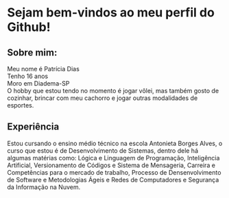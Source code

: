 <h1>Sejam bem-vindos ao meu perfil do Github!</h1>

<h2>Sobre mim:</h2>

Meu nome é Patrícia Dias <br>Tenho 16 anos<br>Moro em Diadema-SP<br>O hobby que estou tendo no momento é jogar vôlei, mas também gosto de cozinhar, brincar com meu cachorro e jogar outras modalidades de esportes.

<h2>Experiência</h2>
Estou cursando o ensino médio técnico na escola Antonieta Borges Alves, o curso que estou é de Desenvolvimento de Sistemas, dentro dele há algumas matérias como: Lógica e Linguagem de Programação, Inteligência Artificial, Versionamento de Códigos e Sistema de Mensageria, Carreira e Competências para o mercado de trabalho, Processo de Densenvolvimento de Software e Metodologias Ágeis e Redes de Computadores e Segurança da Informação na Nuvem.
